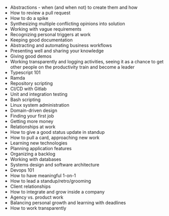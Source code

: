 * Abstractions - when (and when not) to create them and how
* How to review a pull request
* How to do a spike
* Synthesizing multiple conflicting opinions into solution
* Working with vague requirements
* Recognizing personal triggers at work
* Keeping good documentation
* Abstracting and automating business workflows
* Presenting well and sharing your knowledge
* Giving good demos
* Working transparently and logging activities, seeing it as a chance to get other people on the productivity train and become a leader
* Typescript 101
* Ramda
* Repository scripting
* CI/CD with Gitlab
* Unit and integration testing
* Bash scripting
* Linux system administration
* Domain-driven design
* Finding your first job
* Getting more money
* Relationships at work
* How to give a good status update in standup
* How to pull a card, approaching new work
* Learning new technologies
* Planning application features
* Organizing a backlog
* Working with databases
* Systems design and software architecture
* Devops 101
* How to have meaningful 1-on-1
* How to lead a standup/retro/grooming
* Client relationships
* How to integrate and grow inside a company
* Agency vs. product work
* Balancing personal growth and learning with deadlines
* How to work transparently
